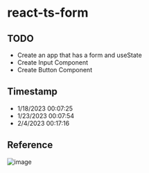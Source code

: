 # react-ts-form

## TODO

- Create an app that has a form and useState
- Create Input Component
- Create Button Component


## Timestamp
- 1/18/2023 00:07:25
- 1/23/2023 00:07:54
- 2/4/2023 00:17:16

## Reference

![image](https://user-images.githubusercontent.com/72588010/213014314-ca871fc4-8dcf-44aa-b448-bb4d1939ad64.png)
